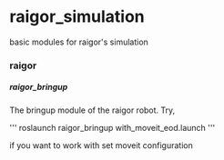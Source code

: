 # raigor_simulation
basic modules for raigor's simulation

### raigor
##### raigor_bringup
The bringup module of the raigor robot. 
Try, 

''' 
roslaunch raigor_bringup with_moveit_eod.launch
'''

if you want to work with set moveit configuration
